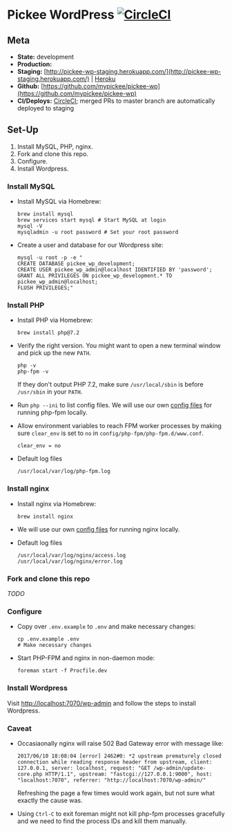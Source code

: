 # Pickee WordPress [![CircleCI](https://circleci.com/gh/mypickee/pickee-wp.svg?style=svg&circle-token=062cdeb675f1b4643eb831a22f04e69a61aa1b8b)](https://circleci.com/gh/mypickee/pickee-wp)

## Meta

* __State:__ development
* __Production:__
* __Staging:__ [http://pickee-wp-staging.herokuapp.com/](http://pickee-wp-staging.herokuapp.com/) | [Heroku](https://dashboard.heroku.com/apps/pickee-wp-staging/resources)
* __Github:__ [https://github.com/mypickee/pickee-wp](https://github.com/mypickee/pickee-wp)
* __CI/Deploys:__ [CircleCI](https://circleci.com/gh/mypickee/pickee-wp); merged PRs to master branch are automatically deployed to staging

## Set-Up

1. Install MySQL, PHP, nginx.
1. Fork and clone this repo.
1. Configure.
1. Install Wordpress.

### Install MySQL

* Install MySQL via Homebrew:
  ```
  brew install mysql
  brew services start mysql # Start MySQL at login
  mysql -V
  mysqladmin -u root password # Set your root password
  ```

* Create a user and database for our Wordpress site:
  ```
  mysql -u root -p -e "
  CREATE DATABASE pickee_wp_development;
  CREATE USER pickee_wp_admin@localhost IDENTIFIED BY 'password';
  GRANT ALL PRIVILEGES ON pickee_wp_development.* TO pickee_wp_admin@localhost;
  FLUSH PRIVILEGES;"
  ```

### Install PHP

* Install PHP via Homebrew:
  ```
  brew install php@7.2
  ```

* Verify the right version. You might want to open a new terminal window and pick up the new `PATH`.
  ```
  php -v
  php-fpm -v
  ```

  If they don't output PHP 7.2, make sure `/usr/local/sbin` is before `/usr/sbin` in your `PATH`.

* Run `php --ini` to list config files. We will use our own [config files](config/php-fpm) for running php-fpm locally.

* Allow environment variables to reach FPM worker processes by making sure `clear_env` is
  set to `no` in `config/php-fpm/php-fpm.d/www.conf`.
  ```
  clear_env = no

* Default log files
  ```
  /usr/local/var/log/php-fpm.log
  ```

### Install nginx

* Install nginx via Homebrew:
  ```
  brew install nginx
  ```

* We will use our own [config files](config/nginx) for running nginx locally.

* Default log files
  ```
  /usr/local/var/log/nginx/access.log
  /usr/local/var/log/nginx/error.log
  ```

### Fork and clone this repo
_TODO_

### Configure
* Copy over `.env.example` to `.env` and make necessary changes:
  ```
  cp .env.example .env
  # Make necessary changes
  ```

* Start PHP-FPM and nginx in non-daemon mode:
  ```
  foreman start -f Procfile.dev
  ```

### Install Wordpress
Visit [http://localhost:7070/wp-admin](http://localhost:7070/wp-admin) and follow the steps to install Wordpress.

### Caveat
* Occasiaonally nginx will raise 502 Bad Gateway error with message like:
  ```
  2017/06/10 18:08:04 [error] 2462#0: *2 upstream prematurely closed connection while reading response header from upstream, client: 127.0.0.1, server: localhost, request: "GET /wp-admin/update-core.php HTTP/1.1", upstream: "fastcgi://127.0.0.1:9000", host: "localhost:7070", referrer: "http://localhost:7070/wp-admin/"
  ```
  Refreshing the page a few times would work again, but not sure what exactly the cause was.

* Using `Ctrl-C` to exit foreman might not kill php-fpm processes gracefully and we need to find the process IDs and kill them manually.
